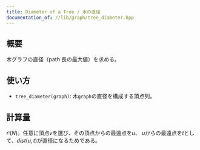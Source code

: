 ```yaml
---
title: Diameter of a Tree / 木の直径
documentation_of: //lib/graph/tree_diameter.hpp
---
```


## 概要

木グラフの直径（path 長の最大値）を求める。

## 使い方

- `tree_diameter(graph)`: 木`graph`の直径を構成する頂点列。

## 計算量

$\mathcal{O}(N)$。任意に頂点$v$を選び、その頂点からの最遠点を$u$、 $u$からの最遠点を$t$として、$dist(u,t)$が直径になるためである。
